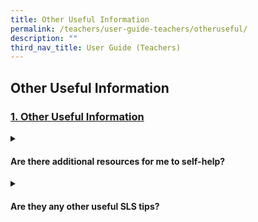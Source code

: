 ```yaml
---
title: Other Useful Information
permalink: /teachers/user-guide-teachers/otheruseful/
description: ""
third_nav_title: User Guide (Teachers)
---
```

## Other Useful Information

### [1. Other Useful Information](/teacher-user-guide/discover/index/)

<details><summary><h4>Are there additional resources for me to self-help?</h4></summary>
<ul>
  <li><a target="_blank" href="https://www.notion.so/Downloadable-Resources-to-be-updated-directly-on-HTML-812f725dc5b74cd9b51077968a2cef6f">Downloadable Resources</a></li>
  <li><a target="_blank" href="https://www.notion.so/Glossary-of-Terms-Updated-a16e2e5fd1e44252927d7f7c7e9b10c7">Glossary of Terms (Updated)</a></li>
</ul>
</details>

<details><summary><h4>Are they any other useful SLS tips?</h4></summary>
<ul>
<li><a target="_blank" href="https://www.notion.so/Bookmarking-Tips-eabb2b5ad3ff42e6b932e73fe2c3c64e">Bookmarking Tips</a></li>
<li><a target="_blank" href="https://www.notion.so/Tech-Tips-for-Teachers-fe8549ef30664b93adabcfe165a5a58d">Tech Tips for Teachers</a></li>
</ul>
</details>